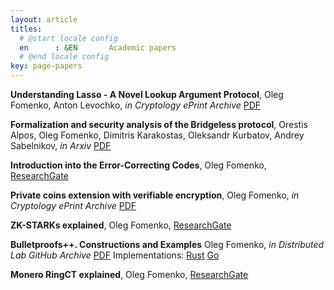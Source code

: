 ```yaml
---
layout: article
titles:
  # @start locale config
  en      : &EN       Academic papers
  # @end locale config
key: page-papers
---
```



**Understanding Lasso - A Novel Lookup Argument Protocol**, Oleg Fomenko, Anton Levochko, _in Cryptology ePrint Archive_ <a class="button button--success button--rounded button--sm" href="https://eprint.iacr.org/2025/1169.pdf"><i class="fas fa-download"></i>PDF</a>

**Formalization and security analysis of the Bridgeless protocol**, Orestis Alpos, Oleg Fomenko, Dimitris Karakostas, Oleksandr Kurbatov, Andrey Sabelnikov, _in Arxiv_ <a class="button button--success button--rounded button--sm" href="https://arxiv.org/pdf/2506.19730"><i class="fas fa-download"></i>PDF</a>

**Introduction into the Error-Correcting Codes**, Oleg Fomenko, [ResearchGate](https://www.researchgate.net/publication/389271190_Introduction_into_the_Error-Correcting_Codes)

**Private coins extension with verifiable encryption**, Oleg Fomenko, _in Cryptology ePrint Archive_ <a class="button button--success button--rounded button--sm" href="https://eprint.iacr.org/2025/1194"><i class="fas fa-download"></i>PDF</a>

**ZK-STARKs explained**, Oleg Fomenko, [ResearchGate](https://www.researchgate.net/publication/385622048_ZK-STARKs_explained)

**Bulletproofs++. Constructions and Examples** Oleg Fomenko, _in Distributed Lab GitHub Archive_ <a class="button button--success button--rounded button--sm" href="https://github.com/distributed-lab/papers/blob/main/bulletproofs/Review_paper_on_BP.pdf"><i class="fas fa-download"></i>PDF</a> Implementations: [Rust](https://github.com/distributed-lab/bp-pp) [Go](https://github.com/distributed-lab/bulletproofs)

**Monero RingCT explained**, Oleg Fomenko, [ResearchGate](https://www.researchgate.net/publication/382183461_Monero_RingCT_explained)
